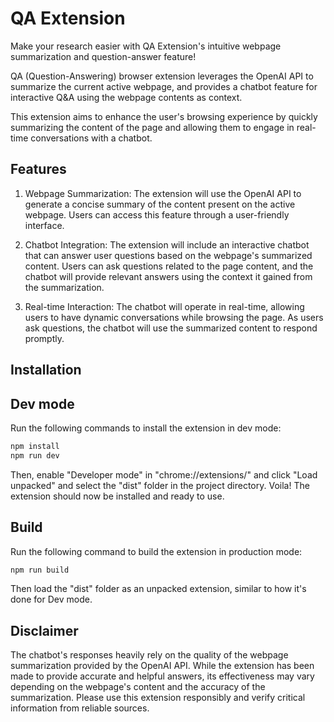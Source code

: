 # QA Extension

Make your research easier with QA Extension's intuitive webpage summarization and question-answer feature!

QA (Question-Answering) browser extension  leverages the OpenAI API to summarize the current active webpage, and provides a chatbot feature for interactive Q&A using the webpage contents as context.

This extension aims to enhance the user's browsing experience by quickly summarizing the content of the page and allowing them to engage in real-time conversations with a chatbot.

## Features

1. Webpage Summarization: The extension will use the OpenAI API to generate a concise summary of the content present on the active webpage. Users can access this feature through a user-friendly interface.

2. Chatbot Integration: The extension will include an interactive chatbot that can answer user questions based on the webpage's summarized content. Users can ask questions related to the page content, and the chatbot will provide relevant answers using the context it gained from the summarization.

3. Real-time Interaction: The chatbot will operate in real-time, allowing users to have dynamic conversations while browsing the page. As users ask questions, the chatbot will use the summarized content to respond promptly.

## Installation

## Dev mode

Run the following commands to install the extension in dev mode:

```bash
npm install
npm run dev
```

Then, enable "Developer mode" in "chrome://extensions/" and click "Load unpacked" and select the "dist" folder in the project directory.
Voila! The extension should now be installed and ready to use.

## Build

Run the following command to build the extension in production mode:

```bash
npm run build
```

Then load the "dist" folder as an unpacked extension, similar to how it's done for Dev mode.

## Disclaimer

The chatbot's responses heavily rely on the quality of the webpage summarization provided by the OpenAI API. While the extension has been made to  provide accurate and helpful answers, its effectiveness may vary depending on the webpage's content and the accuracy of the summarization.
Please use this extension responsibly and verify critical information from reliable sources.

